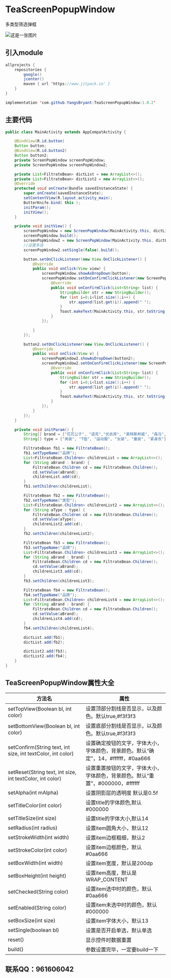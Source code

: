 # TeaScreenPopupWindow
多类型筛选弹框

![这是一张图片](https://github.com/YangsBryant/TeaScreenPopupWindow/blob/master/image/kfgmg-a8c9e.gif)

## 引入module
```java
allprojects {
    repositories {
        google()
        jcenter()
        maven { url 'https://www.jitpack.io' }
    }
}
```
```java
implementation 'com.github.YangsBryant:TeaScreenPopupWindow:1.0.2'
```

## 主要代码
```java
public class MainActivity extends AppCompatActivity {

    @BindView(R.id.button)
    Button button;
    @BindView(R.id.button2)
    Button button2;
    private ScreenPopWindow screenPopWindow;
    private ScreenPopWindow screenPopWindow2;

    private List<FiltrateBean> dictList = new ArrayList<>();
    private List<FiltrateBean> dictList2 = new ArrayList<>();
    @Override
    protected void onCreate(Bundle savedInstanceState) {
        super.onCreate(savedInstanceState);
        setContentView(R.layout.activity_main);
        ButterKnife.bind( this );
        initParam();
        initView();
    }

    private void initView() {
        screenPopWindow = new ScreenPopWindow(MainActivity.this, dictList);
        screenPopWindow.build();
        screenPopWindow2 = new ScreenPopWindow(MainActivity.this, dictList2);
        //设置多选
        screenPopWindow2.setSingle(false).build();

        button.setOnClickListener(new View.OnClickListener() {
            @Override
            public void onClick(View view) {
                screenPopWindow.showAsDropDown(button);
                screenPopWindow.setOnConfirmClickListener(new ScreenPopWindow.OnConfirmClickListener() {
                    @Override
                    public void onConfirmClick(List<String> list) {
                        StringBuilder str = new StringBuilder();
                        for (int i=0;i<list.size();i++) {
                            str.append(list.get(i)).append(" ");
                        }
                        Toast.makeText(MainActivity.this, str.toString(), Toast.LENGTH_SHORT).show();
                    }
                });

            }
        });

        button2.setOnClickListener(new View.OnClickListener() {
            @Override
            public void onClick(View v) {
                screenPopWindow2.showAsDropDown(button2);
                screenPopWindow2.setOnConfirmClickListener(new ScreenPopWindow.OnConfirmClickListener() {
                    @Override
                    public void onConfirmClick(List<String> list) {
                        StringBuilder str = new StringBuilder();
                        for (int i=0;i<list.size();i++) {
                            str.append(list.get(i)).append(" ");
                        }
                        Toast.makeText(MainActivity.this, str.toString(), Toast.LENGTH_SHORT).show();
                    }
                });
            }
        });
    }

    private void initParam() {
        String[] brand = {"花花公子", "语克","优衣库", "美特斯邦威", "森马", "翰代维", "PUMA"};
        String[] type = {"男装", "T恤", "运动服", "女装", "童装", "紧身衣"};

        FiltrateBean fb1 = new FiltrateBean();
        fb1.setTypeName("品牌");
        List<FiltrateBean.Children> childrenList = new ArrayList<>();
        for (String aBrand : brand) {
            FiltrateBean.Children cd = new FiltrateBean.Children();
            cd.setValue(aBrand);
            childrenList.add(cd);
        }
        fb1.setChildren(childrenList);

        FiltrateBean fb2 = new FiltrateBean();
        fb2.setTypeName("类型");
        List<FiltrateBean.Children> childrenList2 = new ArrayList<>();
        for (String aType : type) {
            FiltrateBean.Children cd = new FiltrateBean.Children();
            cd.setValue(aType);
            childrenList2.add(cd);
        }
        fb2.setChildren(childrenList2);

        FiltrateBean fb3 = new FiltrateBean();
        fb3.setTypeName("品牌");
        List<FiltrateBean.Children> childrenList3 = new ArrayList<>();
        for (String aBrand : brand) {
            FiltrateBean.Children cd = new FiltrateBean.Children();
            cd.setValue(aBrand);
            childrenList3.add(cd);
        }
        fb3.setChildren(childrenList3);

        FiltrateBean fb4 = new FiltrateBean();
        fb4.setTypeName("品牌");
        List<FiltrateBean.Children> childrenList4 = new ArrayList<>();
        for (String aBrand : brand) {
            FiltrateBean.Children cd = new FiltrateBean.Children();
            cd.setValue(aBrand);
            childrenList4.add(cd);
        }
        fb4.setChildren(childrenList4);

        dictList.add(fb1);
        dictList.add(fb2);

        dictList2.add(fb3);
        dictList2.add(fb4);
    }
}
```
## TeaScreenPopupWindow属性大全
方法名 | 属性
--------- | -------------
setTopView(Boolean bl, int color) | 设置顶部分割线是否显示，以及颜色。默认true,#f3f3f3
setBottomView(Boolean bl, int color) | 设置底部分割线是否显示，以及颜色。默认true,#f3f3f3
setConfirm(String text, int size, int textColor, int color) | 设置确定按钮的文字，字体大小，字体颜色，背景颜色。默认“确定”，14，#ffffff，#0aa666
setReset(String text, int size, int textColor, int color) | 设置重置按钮的文字，字体大小，字体颜色，背景颜色。默认“重置”，#000000，#ffffff
setAlpha(int mAlpha) | 设置阴影层的透明度 默认是0.5f
setTitleColor(int color) | 设置title的字体颜色,默认#000000
setTitleSize(int size) | 设置title的字体大小,默认14
setRadius(int radius) | 设置item圆角大小，默认12
setStrokeWidth(int width) | 设置item边框粗细，默认2
setStrokeColor(int color) | 设置item边框颜色，默认#0aa666
setBoxWidth(int width) | 设置item宽度，默认是200dp
setBoxHeight(int height) | 设置item高度，默认是WRAP_CONTENT
setChecked(String color) | 设置item选中时的颜色，默认#0aa666
setEnabled(String color) | 设置item未选中时的颜色，默认#000000
setBoxSize(int size) | 设置item字体大小，默认13
setSingle(boolean bl) | 设置是否开启单选，默认单选
reset() | 显示控件时数据重置
build() | 参数设置完毕，一定要build一下

## 联系QQ：961606042
